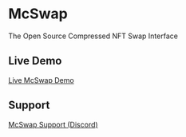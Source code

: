 # McSwap
The Open Source Compressed NFT Swap Interface

## Live Demo
[Live McSwap Demo](https://mcswap.xyz)

## Support
[McSwap Support (Discord)]([https://mcswap.xyz](https://discord.com/invite/mcdegensdao)https://discord.com/invite/mcdegensdao)

